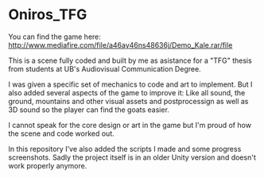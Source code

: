 # Oniros_TFG

You can find the game here: http://www.mediafire.com/file/a46ay46ns48636j/Demo_Kale.rar/file

This is a scene fully coded and built by me as asistance for a "TFG" thesis from students at UB's Audiovisual Communication Degree.

I was given a specific set of mechanics to code and art to implement. But I also added several aspects of the game to improve it:
Like all sound, the ground, mountains and other visual assets and postprocessign as well as 3D sound so the player can find the goats easier.

I cannot speak for the core design or art in the game but I'm proud of how the scene and code worked out.

In this repository I've also added the scripts I made and some progress screenshots. Sadly the project itself is in an older Unity version and doesn't work properly anymore.
